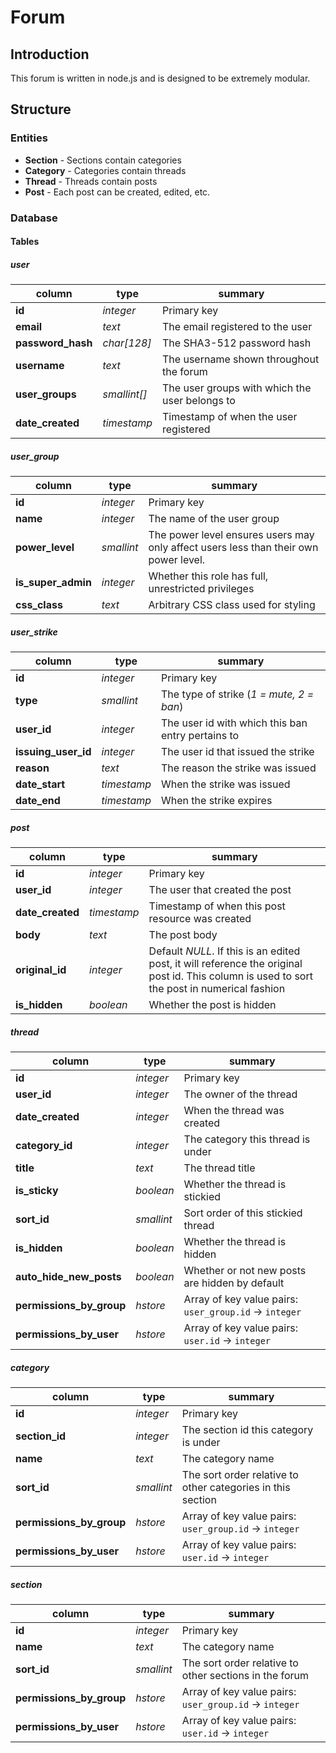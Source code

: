 # Forum

## Introduction
This forum is written in node.js and is designed to be extremely modular.

## Structure
### Entities
- **Section** - Sections contain categories
- **Category** - Categories contain threads
- **Thread** - Threads contain posts
- **Post** - Each post can be created, edited, etc.
  
### Database
#### Tables
##### user
| column | type | summary |
| ------ | ---- | ------- |
| **id** | *integer* | Primary key
| **email** | *text* | The email registered to the user
| **password_hash** | *char[128]* | The SHA3-512 password hash
| **username** | *text* | The username shown throughout the forum
| **user_groups** | *smallint[]* | The user groups with which the user belongs to
| **date_created** | *timestamp* | Timestamp of when the user registered

##### user_group
| column | type | summary |
| ------ | ---- | ------- |
| **id** | *integer* | Primary key
| **name** | *integer* | The name of the user group
| **power_level** | *smallint* | The power level ensures users may only affect users less than their own power level.
| **is_super_admin** | *integer* | Whether this role has full, unrestricted privileges
| **css_class** | *text* | Arbitrary CSS class used for styling

##### user_strike
| column | type | summary |
| ------ | ---- | ------- |
| **id** | *integer* | Primary key
| **type** | *smallint* | The type of strike (*1 = mute, 2 = ban*)
| **user_id** | *integer* | The user id with which this ban entry pertains to
| **issuing_user_id** | *integer* | The user id that issued the strike
| **reason** | *text* | The reason the strike was issued
| **date_start** | *timestamp* | When the strike was issued
| **date_end** | *timestamp* | When the strike expires

##### post
| column | type | summary |
| ------ | ---- | ------- |
| **id** | *integer* | Primary key
| **user_id** | *integer* | The user that created the post
| **date_created** | *timestamp* | Timestamp of when this post resource was created
| **body** | *text* | The post body
| **original_id** | *integer* | Default *NULL*. If this is an edited post, it will reference the original post id. This column is used to sort the post in numerical fashion
| **is_hidden** | *boolean* | Whether the post is hidden

##### thread
| column | type | summary |
| ------ | ---- | ------- |
| **id** | *integer* | Primary key
| **user_id** | *integer* | The owner of the thread
| **date_created** | *integer* | When the thread was created
| **category_id** | *integer* | The category this thread is under
| **title** | *text* | The thread title
| **is_sticky** | *boolean* | Whether the thread is stickied
| **sort_id** | *smallint* | Sort order of this stickied thread
| **is_hidden** | *boolean* | Whether the thread is hidden
| **auto_hide_new_posts** | *boolean* | Whether or not new posts are hidden by default
| **permissions_by_group** | *hstore* | Array of key value pairs: `user_group.id` -> `integer`
| **permissions_by_user** | *hstore* | Array of key value pairs: `user.id` -> `integer`

##### category
| column | type | summary |
| ------ | ---- | ------- |
| **id** | *integer* | Primary key
| **section_id** | *integer* | The section id this category is under
| **name** | *text* | The category name
| **sort_id** | *smallint* | The sort order relative to other categories in this section
| **permissions_by_group** | *hstore* | Array of key value pairs: `user_group.id` -> `integer`
| **permissions_by_user** | *hstore* | Array of key value pairs: `user.id` -> `integer`

##### section
| column | type | summary |
| ------ | ---- | ------- |
| **id** | *integer* | Primary key
| **name** | *text* | The category name
| **sort_id** | *smallint* | The sort order relative to other sections in the forum
| **permissions_by_group** | *hstore* | Array of key value pairs: `user_group.id` -> `integer`
| **permissions_by_user** | *hstore* | Array of key value pairs: `user.id` -> `integer`